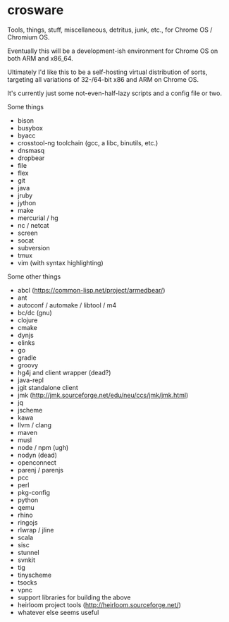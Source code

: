 # crosware
Tools, things, stuff, miscellaneous, detritus, junk, etc., for Chrome OS / Chromium OS.

Eventually this will be a development-ish environment for Chrome OS on both ARM and x86\_64.

Ultimately I'd like this to be a self-hosting virtual distribution of sorts, targeting all variations of 32-/64-bit x86 and ARM on Chrome OS.

It's currently just some not-even-half-lazy scripts and a config file or two.

Some things
- bison
- busybox
- byacc
- crosstool-ng toolchain (gcc, a libc, binutils, etc.)
- dnsmasq
- dropbear
- file
- flex
- git
- java
- jruby
- jython
- make
- mercurial / hg
- nc / netcat
- screen
- socat
- subversion
- tmux
- vim (with syntax highlighting)

Some other things
- abcl (https://common-lisp.net/project/armedbear/)
- ant
- autoconf / automake / libtool / m4
- bc/dc (gnu)
- clojure
- cmake
- dynjs
- elinks
- go
- gradle
- groovy
- hg4j and client wrapper (dead?)
- java-repl
- jgit standalone client
- jmk (http://jmk.sourceforge.net/edu/neu/ccs/jmk/jmk.html)
- jq
- jscheme
- kawa
- llvm / clang
- maven
- musl
- node / npm (ugh)
- nodyn (dead)
- openconnect
- parenj / parenjs
- pcc
- perl
- pkg-config
- python
- qemu
- rhino
- ringojs
- rlwrap / jline
- scala
- sisc
- stunnel
- svnkit 
- tig
- tinyscheme
- tsocks
- vpnc
- support libraries for building the above
- heirloom project tools (http://heirloom.sourceforge.net/)
- whatever else seems useful
